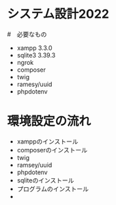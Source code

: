 # システム設計2022


#　必要なもの
* xampp 3.3.0
* sqlite3 3.39.3
* ngrok
* composer
* twig
* ramesy/uuid
* phpdotenv

# 環境設定の流れ
* xamppのインストール
* composerのインストール
*  twig
*  ramsey/uuid
*  phpdotenv
* sqliteのインストール
* プログラムのインストール
* 
